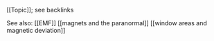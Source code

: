 [[Topic]]; see backlinks

See also: 
[[EMF]]
[[magnets and the paranormal]]
[[window areas and magnetic deviation]]